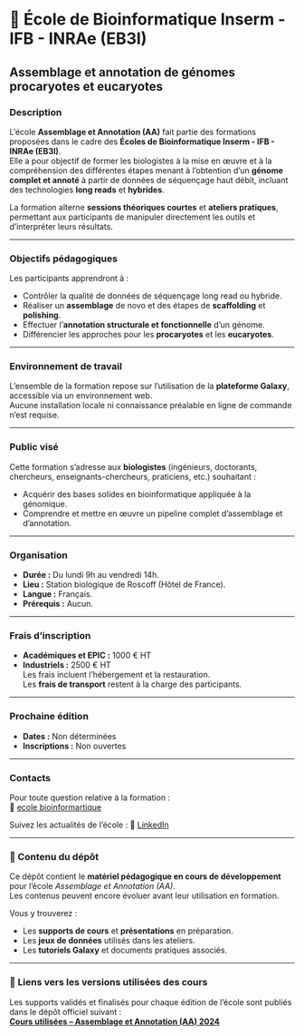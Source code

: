 # 🧬 École de Bioinformatique Inserm - IFB - INRAe (EB3I)  
## Assemblage et annotation de génomes procaryotes et eucaryotes  

### Description  
L’école **Assemblage et Annotation (AA)** fait partie des formations proposées dans le cadre des **Écoles de Bioinformatique Inserm - IFB - INRAe (EB3I)**.  
Elle a pour objectif de former les biologistes à la mise en œuvre et à la compréhension des différentes étapes menant à l’obtention d’un **génome complet et annoté** à partir de données de séquençage haut débit, incluant des technologies **long reads** et **hybrides**.  

La formation alterne **sessions théoriques courtes** et **ateliers pratiques**, permettant aux participants de manipuler directement les outils et d’interpréter leurs résultats.  

---

### Objectifs pédagogiques  
Les participants apprendront à :  
- Contrôler la qualité de données de séquençage long read ou hybride.  
- Réaliser un **assemblage** de novo et des étapes de **scaffolding** et **polishing**.  
- Effectuer l’**annotation structurale et fonctionnelle** d’un génome.  
- Différencier les approches pour les **procaryotes** et les **eucaryotes**.  

---

### Environnement de travail  
L’ensemble de la formation repose sur l’utilisation de la **plateforme Galaxy**, accessible via un environnement web.  
Aucune installation locale ni connaissance préalable en ligne de commande n’est requise.  

---

### Public visé  
Cette formation s’adresse aux **biologistes** (ingénieurs, doctorants, chercheurs, enseignants-chercheurs, praticiens, etc.) souhaitant :  
- Acquérir des bases solides en bioinformatique appliquée à la génomique.  
- Comprendre et mettre en œuvre un pipeline complet d’assemblage et d’annotation.  

---

### Organisation  
- **Durée :** Du lundi 9h au vendredi 14h.  
- **Lieu :** Station biologique de Roscoff (Hôtel de France).  
- **Langue :** Français.  
- **Prérequis :** Aucun.  

---

### Frais d’inscription  
- **Académiques et EPIC :** 1000 € HT  
- **Industriels :** 2500 € HT  
Les frais incluent l’hébergement et la restauration.  
Les **frais de transport** restent à la charge des participants.  

---

### Prochaine édition  
- **Dates :** Non déterminées  
- **Inscriptions :** Non ouvertes  

---

### Contacts  
Pour toute question relative à la formation :  
📧 [ecole bioinformartique](mailto:ecole-bioinfo@inserm.fr)  

Suivez les actualités de l’école : 🔗 [LinkedIn](https://www.linkedin.com/company/ebaii/)

---

### 📂 Contenu du dépôt  
Ce dépôt contient le **matériel pédagogique en cours de développement** pour l’école *Assemblage et Annotation (AA)*.  
Les contenus peuvent encore évoluer avant leur utilisation en formation.  

Vous y trouverez :  
- Les **supports de cours** et **présentations** en préparation.  
- Les **jeux de données** utilisés dans les ateliers.  
- Les **tutoriels Galaxy** et documents pratiques associés.  

---

### 🔗 Liens vers les versions utilisées des cours  
Les supports validés et finalisés pour chaque édition de l’école sont publiés dans le dépôt officiel suivant :  
[**Cours utilisées – Assemblage et Annotation (AA) 2024**](https://moodle.france-bioinformatique.fr/course/view.php?id=24)

